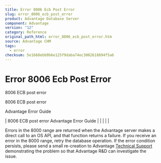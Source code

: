 ```yaml
---
title: Error 8006 Ecb Post Error
slug: error_8006_ecb_post_error
product: Advantage Database Server
component: Advantage
version: "12"
category: Reference
original_path_html: error_8006_ecb_post_error.htm
source: Advantage CHM
tags:
  - error
checksum: 5e1668ebb9b6e125f9daba74ec3002618894f5a6
---
```


# Error 8006 Ecb Post Error

8006 ECB post error

8006 ECB post error

Advantage Error Guide

| 8006 ECB post error  Advantage Error Guide |  |  |  |  |

Errors in the 8000 range are returned when the Advantage server makes a direct call to an OS API, and that function returns a failure. If you receive an error in the 8000 range, retry the database operation. If the error condition persists, please send a small re-creation to Advantage [Technical Support](master_technical_support_u_s__and_canada.md) demonstrating the problem so that Advantage R&D can investigate the issue.

